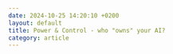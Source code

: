 ```yaml
---
date: 2024-10-25 14:20:10 +0200
layout: default
title: Power & Control - who "owns" your AI?
category: article
---
```


